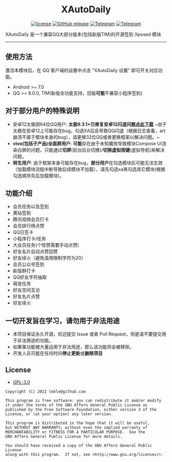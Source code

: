 <div align="center">
    <h1> XAutoDaily </h1>

[![license](https://img.shields.io/github/license/teble/XAutoDaily.svg)](https://www.gnu.org/licenses/gpl-3.0.html)
[![GitHub release](https://img.shields.io/github/release/teble/XAutoDaily.svg)](https://github.com/teble/XAutoDaily/releases/latest)
[![Telegram](https://img.shields.io/static/v1?label=Telegram&message=Channel&color=0088cc)](https://t.me/XAutoDaily)
[![Telegram](https://img.shields.io/static/v1?label=Telegram&message=Chat&color=0088cc)](https://t.me/XAutoDailyChat)
</div>

XAutoDaily 是一个兼容QQ大部分版本(包括新版TIM)的开源签到 Xposed 模块

-----

## 使用方法

激活本模块后，在 QQ 客户端的设置中点击 "XAutoDaily 设置" 即可开关对应功能。

- Android >= 7.0
- QQ >= 8.0.0, TIM(新版全功能支持，旧版**可能**不兼容小程序签到)

## 对于部分用户的特殊说明

- 安卓12太极阴64位QQ用户: **太极9.3.1+已修复安卓12闪退问题[点此下载](https://taichi.lanzouf.com/iPFPv08blaqh)** ~由于太极在安卓12上可能存在bug，勾选XA后会导致QQ闪退（根据日志查看，art崩溃不属于模块本身的bug），请更换32位QQ或者更换框架以解决问题。~
- **vivo(包括子产品)全面屏用户**: **可能**存在由于未知魔改导致模块Compose UI渲染白屏的问题，只能通过**切屏**(前台后台切换)/**切换虚拟按键**(虚拟导航)来解决问题。
- **转生用户**: 由于框架本身可能存在bug，**部分用户**在勾选模块后可能无法生效（加载模块流程中断导致后续模块不加载），请先勾选xa再勾选其它模块(根据勾选顺序先后加载模块)。

## 功能介绍

- 会员任务以及签到
- 黄钻签到
- 腾讯视频会员打卡
- 会员排行榜点赞
- QQ日签卡
- 小程序打卡/任务
- 大会员任务(个性赞需要手动点赞)
- 好友名片自动点赞回赞
- 好友续火（避免滥用限制字符为20）
- 会员公众号签到
- 新版群打卡
- QQ好友字符抽取
- 萌宠任务
- 好友空间互访
- 好友名片点赞
- 好友续火

## 一切开发旨在学习，请勿用于非法用途

- 本项目保证永久开源，欢迎提交 Issue 或者 Pull Request，但是请不要提交用于非法用途的功能。
- 如果某功能被大量运用于非法用途，那么该功能将会被移除。
- 开发人员可能在任何时间**停止更新**或**删除项目**

## License

- [GPL-3.0](https://www.gnu.org/licenses/gpl-3.0.html)

```
Copyright (C) 2022 teble@github.com

This program is free software: you can redistribute it and/or modify
it under the terms of the GNU Affero General Public License as
published by the Free Software Foundation, either version 3 of the
License, or (at your option) any later version.

This program is distributed in the hope that it will be useful,
but WITHOUT ANY WARRANTY; without even the implied warranty of
MERCHANTABILITY or FITNESS FOR A PARTICULAR PURPOSE.  See the
GNU Affero General Public License for more details.

You should have received a copy of the GNU Affero General Public License
along with this program.  If not, see <http://www.gnu.org/licenses/>.
```
